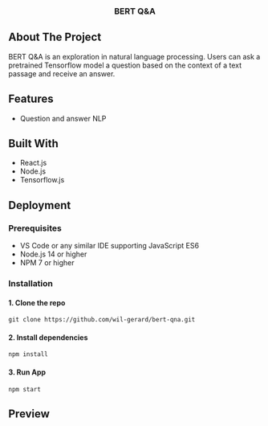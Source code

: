 <p align="center">
  <h3 align="center">BERT Q&A</h3>
</p>

## About The Project

BERT Q&A is an exploration in natural language processing. Users can ask a pretrained Tensorflow model a question based on the context of a text passage and receive an answer.

## Features

- Question and answer NLP

## Built With

- React.js
- Node.js
- Tensorflow.js

## Deployment

### Prerequisites

- VS Code or any similar IDE supporting JavaScript ES6
- Node.js 14 or higher
- NPM 7 or higher

### Installation

#### 1. Clone the repo

`git clone https://github.com/wil-gerard/bert-qna.git`

#### 2. Install dependencies

`npm install`

#### 3. Run App

`npm start`

## Preview
